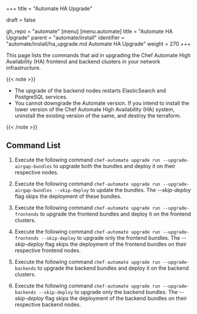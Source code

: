 +++
title = "Automate HA Upgrade"

draft = false

gh_repo = "automate"
[menu]
  [menu.automate]
    title = "Automate HA Upgrade"
    parent = "automate/install"
    identifier = "automate/install/ha_upgrade.md Automate HA Upgrade"
    weight = 270
+++

This page lists the commands that aid in upgrading the Chef Automate High Availability (HA) frontend and backend clusters in your network infrastructure.

{{< note >}}

- The upgrade of the backend nodes restarts ElasticSearch and PostgreSQL services.
- You cannot downgrade the Automate version. If you intend to install the lower version of the Chef Automate High Availability (HA) system, uninstall the existing version of the same, and destroy the terraform.

{{< /note >}}

## Command List

1. Execute the following command `chef-automate upgrade run --upgrade-airgap-bundles` to upgrade both the bundles and deploy it on their respective nodes.

1. Execute the following command `chef-automate upgrade run --upgrade-airgap-bundles --skip-deploy` to update the bundles. The *--skip-deploy* flag skips the deployment of these bundles.

1. Execute the following command `chef-automate upgrade run --upgrade-frontends` to upgrade the frontend bundles and deploy it on the frontend clusters.

1. Execute the following command `chef-automate upgrade run --upgrade-frontends --skip-deploy` to upgrade only the frontend bundles. The *--skip-deploy* flag skips the deployment of the frontend bundles on their respective frontend nodes.

1. Execute the following command `chef-automate upgrade run --upgrade-backends` to upgrade the backend bundles and deploy it on the backend clusters.

1. Execute the following command `chef-automate upgrade run --upgrade-backends --skip-deploy` to upgrade only the backend bundles. The *--skip-deploy* flag skips the deployment of the backend bundles on their respective backend nodes.
